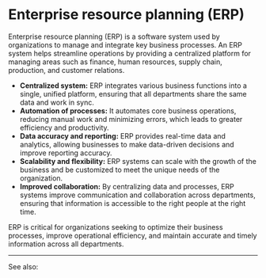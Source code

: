 
# Enterprise resource planning (ERP)

Enterprise resource planning (ERP) is a software system used by organizations to manage and integrate key business processes. An ERP system helps streamline operations by providing a centralized platform for managing areas such as finance, human resources, supply chain, production, and customer relations.

- **Centralized system:** ERP integrates various business functions into a single, unified platform, ensuring that all departments share the same data and work in sync.
- **Automation of processes:** It automates core business operations, reducing manual work and minimizing errors, which leads to greater efficiency and productivity.
- **Data accuracy and reporting:** ERP provides real-time data and analytics, allowing businesses to make data-driven decisions and improve reporting accuracy.
- **Scalability and flexibility:** ERP systems can scale with the growth of the business and be customized to meet the unique needs of the organization.
- **Improved collaboration:** By centralizing data and processes, ERP systems improve communication and collaboration across departments, ensuring that information is accessible to the right people at the right time.

ERP is critical for organizations seeking to optimize their business processes, improve operational efficiency, and maintain accurate and timely information across all departments.

---

See also: